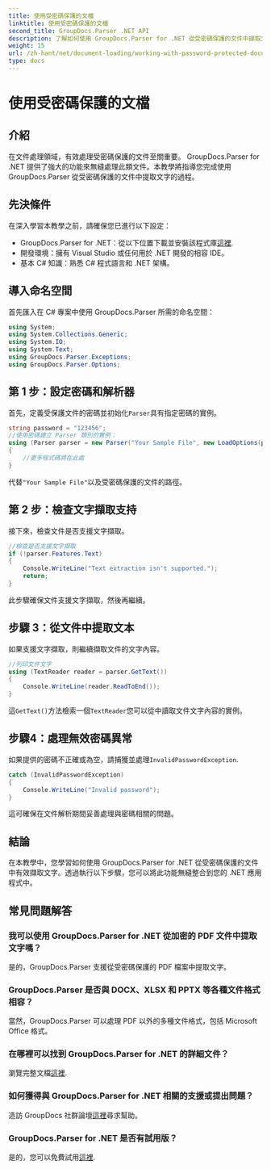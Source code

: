 ```yaml
---
title: 使用受密碼保護的文檔
linktitle: 使用受密碼保護的文檔
second_title: GroupDocs.Parser .NET API
description: 了解如何使用 GroupDocs.Parser for .NET 從受密碼保護的文件中擷取文字。增強您的文件處理能力。
weight: 15
url: /zh-hant/net/document-loading/working-with-password-protected-documents/
type: docs
---
```

# 使用受密碼保護的文檔

## 介紹
在文件處理領域，有效處理受密碼保護的文件至關重要。 GroupDocs.Parser for .NET 提供了強大的功能來無縫處理此類文件。本教學將指導您完成使用 GroupDocs.Parser 從受密碼保護的文件中提取文字的過程。
## 先決條件
在深入學習本教學之前，請確保您已進行以下設定：
-  GroupDocs.Parser for .NET：從以下位置下載並安裝該程式庫[這裡](https://releases.groupdocs.com/parser/net/).
- 開發環境：擁有 Visual Studio 或任何用於 .NET 開發的相容 IDE。
- 基本 C# 知識：熟悉 C# 程式語言和 .NET 架構。

## 導入命名空間
首先匯入在 C# 專案中使用 GroupDocs.Parser 所需的命名空間：
```csharp
using System;
using System.Collections.Generic;
using System.IO;
using System.Text;
using GroupDocs.Parser.Exceptions;
using GroupDocs.Parser.Options;
```

## 第 1 步：設定密碼和解析器
首先，定義受保護文件的密碼並初始化`Parser`具有指定密碼的實例。
```csharp
string password = "123456";
//使用密碼建立 Parser 類別的實例：
using (Parser parser = new Parser("Your Sample File", new LoadOptions(password)))
{
    //更多程式碼將在此處
}
```
代替`"Your Sample File"`以及受密碼保護的文件的路徑。
## 第 2 步：檢查文字擷取支持
接下來，檢查文件是否支援文字擷取。
```csharp
//檢查是否支援文字擷取
if (!parser.Features.Text)
{
    Console.WriteLine("Text extraction isn't supported.");
    return;
}
```
此步驟確保文件支援文字擷取，然後再繼續。
## 步驟 3：從文件中提取文本
如果支援文字擷取，則繼續擷取文件的文字內容。
```csharp
//列印文件文字
using (TextReader reader = parser.GetText())
{
    Console.WriteLine(reader.ReadToEnd());
}
```
這`GetText()`方法檢索一個`TextReader`您可以從中讀取文件文字內容的實例。
## 步驟4：處理無效密碼異常
如果提供的密碼不正確或為空，請捕獲並處理`InvalidPasswordException`.
```csharp
catch (InvalidPasswordException)
{
    Console.WriteLine("Invalid password");
}
```
這可確保在文件解析期間妥善處理與密碼相關的問題。

## 結論
在本教學中，您學習如何使用 GroupDocs.Parser for .NET 從受密碼保護的文件中有效擷取文字。透過執行以下步驟，您可以將此功能無縫整合到您的 .NET 應用程式中。

## 常見問題解答
### 我可以使用 GroupDocs.Parser for .NET 從加密的 PDF 文件中提取文字嗎？
是的，GroupDocs.Parser 支援從受密碼保護的 PDF 檔案中提取文字。
### GroupDocs.Parser 是否與 DOCX、XLSX 和 PPTX 等各種文件格式相容？
當然，GroupDocs.Parser 可以處理 PDF 以外的多種文件格式，包括 Microsoft Office 格式。
### 在哪裡可以找到 GroupDocs.Parser for .NET 的詳細文件？
瀏覽完整文檔[這裡](https://tutorials.groupdocs.com/parser/net/).
### 如何獲得與 GroupDocs.Parser for .NET 相關的支援或提出問題？
造訪 GroupDocs 社群論壇[這裡](https://forum.groupdocs.com/c/parser/17)尋求幫助。
### GroupDocs.Parser for .NET 是否有試用版？
是的，您可以免費試用[這裡](https://releases.groupdocs.com/).
